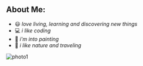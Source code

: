 ## About Me:
-  😃 *love living, learning and discovering new things*
-  💻 *i like coding*  
-  💙 *i'm into painting* 
-  💚 *i like nature and traveling* 

![photo1](https://user-images.githubusercontent.com/110875636/187377625-46325bc3-f0eb-42b7-85ac-de35eed159b9.jpg)

